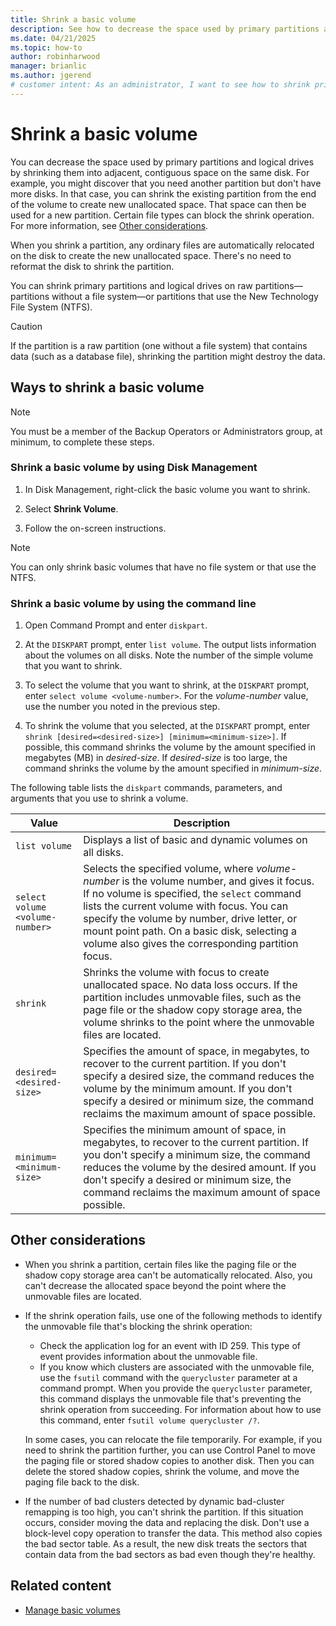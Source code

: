 ```yaml
---
title: Shrink a basic volume
description: See how to decrease the space used by primary partitions and logical drives by shrinking them into adjacent, contiguous space on the same disk.
ms.date: 04/21/2025
ms.topic: how-to
author: robinharwood
manager: brianlic
ms.author: jgerend
# customer intent: As an administrator, I want to see how to shrink primary partitions and logical drives into adjacent, contiguous space on the same disk so that I can create new unallocated space.
---
```


# Shrink a basic volume

You can decrease the space used by primary partitions and logical drives by shrinking them into adjacent, contiguous space on the same disk. For example, you might discover that you need another partition but don't have more disks. In that case, you can shrink the existing partition from the end of the volume to create new unallocated space. That space can then be used for a new partition. Certain file types can block the shrink operation. For more information, see [Other considerations](#other-considerations).

When you shrink a partition, any ordinary files are automatically relocated on the disk to create the new unallocated space. There's no need to reformat the disk to shrink the partition.

You can shrink primary partitions and logical drives on raw partitions&mdash;partitions without a file system&mdash;or partitions that use the New Technology File System (NTFS).

> [!CAUTION]
> If the partition is a raw partition (one without a file system) that contains data (such as a database file), shrinking the partition might destroy the data.

## Ways to shrink a basic volume

> [!NOTE]
> You must be a member of the Backup Operators or Administrators group, at minimum, to complete these steps.

### Shrink a basic volume by using Disk Management

1. In Disk Management, right-click the basic volume you want to shrink.

1. Select **Shrink Volume**.

1. Follow the on-screen instructions.

> [!NOTE]
> You can only shrink basic volumes that have no file system or that use the NTFS.

### Shrink a basic volume by using the command line

1. Open Command Prompt and enter `diskpart`.

1. At the `DISKPART` prompt, enter `list volume`. The output lists information about the volumes on all disks. Note the number of the simple volume that you want to shrink.

1. To select the volume that you want to shrink, at the `DISKPART` prompt, enter `select volume <volume-number>`. For the *volume-number* value, use the number you noted in the previous step.

1. To shrink the volume that you selected, at the `DISKPART` prompt, enter `shrink [desired=<desired-size>] [minimum=<minimum-size>]`. If possible, this command shrinks the volume by the amount specified in megabytes (MB) in *desired-size*. If *desired-size* is too large, the command shrinks the volume by the amount specified in *minimum-size*.

The following table lists the `diskpart` commands, parameters, and arguments that you use to shrink a volume.

| Value | Description |
| --- | --- |
| `list volume` | Displays a list of basic and dynamic volumes on all disks. |
| `select volume <volume-number>` | Selects the specified volume, where *volume-number* is the volume number, and gives it focus. If no volume is specified, the `select` command lists the current volume with focus. You can specify the volume by number, drive letter, or mount point path. On a basic disk, selecting a volume also gives the corresponding partition focus. |
| `shrink` | Shrinks the volume with focus to create unallocated space. No data loss occurs. If the partition includes unmovable files, such as the page file or the shadow copy storage area, the volume shrinks to the point where the unmovable files are located. |
| `desired=<desired-size>` | Specifies the amount of space, in megabytes, to recover to the current partition. If you don't specify a desired size, the command reduces the volume by the minimum amount. If you don't specify a desired or minimum size, the command reclaims the maximum amount of space possible. |
| `minimum=<minimum-size>` | Specifies the minimum amount of space, in megabytes, to recover to the current partition. If you don't specify a minimum size, the command reduces the volume by the desired amount. If you don't specify a desired or minimum size, the command reclaims the maximum amount of space possible. |

## Other considerations

- When you shrink a partition, certain files like the paging file or the shadow copy storage area can't be automatically relocated. Also, you can't decrease the allocated space beyond the point where the unmovable files are located.

- If the shrink operation fails, use one of the following methods to identify the unmovable file that's blocking the shrink operation:
  - Check the application log for an event with ID 259. This type of event provides information about the unmovable file.
  - If you know which clusters are associated with the unmovable file, use the `fsutil` command with the `querycluster` parameter at a command prompt. When you provide the `querycluster` parameter, this command displays the unmovable file that's preventing the shrink operation from succeeding. For information about how to use this command, enter `fsutil volume querycluster /?`.

  In some cases, you can relocate the file temporarily. For example, if you need to shrink the partition further, you can use Control Panel to move the paging file or stored shadow copies to another disk. Then you can delete the stored shadow copies, shrink the volume, and move the paging file back to the disk.

- If the number of bad clusters detected by dynamic bad-cluster remapping is too high, you can't shrink the partition. If this situation occurs, consider moving the data and replacing the disk. Don't use a block-level copy operation to transfer the data. This method also copies the bad sector table. As a result, the new disk treats the sectors that contain data from the bad sectors as bad even though they're healthy.

## Related content

- [Manage basic volumes](manage-basic-volumes.md)
